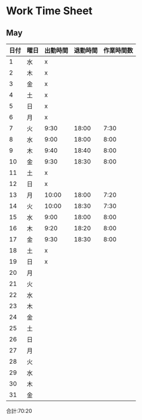 # Work Time Sheet

## May


| 日付 | 曜日 | 出勤時間 | 退勤時間 | 作業時間数 |
| ---- | ---- | -------- | -------- | ---------- |
| 1    | 水   | x        |
| 2    | 木   | x        |
| 3    | 金   | x        |
| 4    | 土   | x        |
| 5    | 日   | x        |
| 6    | 月   | x        |
| 7    | 火   | 9:30     | 18:00    | 7:30       |
| 8    | 水   | 9:00     | 18:00    | 8:00       |
| 9    | 木   | 9:40     | 18:40    | 8:00       |
| 10   | 金   | 9:30     | 18:30    | 8:00       |
| 11   | 土   | x        |
| 12   | 日   | x        |
| 13   | 月   | 10:00    | 18:00    | 7:20       |
| 14   | 火   | 10:00    | 18:30    | 7:30       |
| 15   | 水   | 9:00     | 18:00    | 8:00       |
| 16   | 木   | 9:20     | 18:20    | 8:00       |
| 17   | 金   | 9:30     | 18:30    | 8:00       |
| 18   | 土   | x        |
| 19   | 日   | x        |
| 20   | 月   |
| 21   | 火   |
| 22   | 水   |
| 23   | 木   |
| 24   | 金   |
| 25   | 土   |
| 26   | 日   |
| 27   | 月   |
| 28   | 火   |
| 29   | 水   |
| 30   | 木   |
| 31   | 金   |
合計:70:20